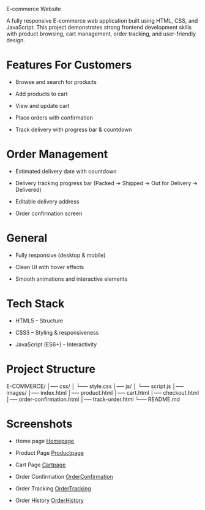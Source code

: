 E-commerce Website

A fully responsive E-commerce web application built using HTML, CSS, and JavaScript.
This project demonstrates strong frontend development skills with product browsing, cart management, order tracking, and user-friendly design.

# Features For Customers

- Browse and search for products

- Add products to cart

- View and update cart

- Place orders with confirmation

- Track delivery with progress bar & countdown

# Order Management

- Estimated delivery date with countdown

- Delivery tracking progress bar (Packed → Shipped → Out for Delivery → Delivered)

- Editable delivery address

- Order confirmation screen

# General

- Fully responsive (desktop & mobile)

- Clean UI with hover effects

- Smooth animations and interactive elements

# Tech Stack

- HTML5 – Structure

- CSS3 – Styling & responsiveness

- JavaScript (ES6+) – Interactivity

# Project Structure

E-COMMERCE/
│── css/
│   └── style.css
│── js/
│   └── script.js
│── images/
│── index.html
│── product.html
│── cart.html
│── checkout.html
│── order-confirmation.html
│── track-order.html
└── README.md

# Screenshots

- Home page
[Homepage](images/Homepage.png)

- Product Page
 [Productpage](images/Productpage.png)

- Cart Page
[Cartpage](images/Cartpage.png)

- Order Confirmation
 [OrderConfirmation](images/OrderConfirmation.png)

- Order Tracking
 [OrderTracking](images/OrderTracking.png)

- Order History
 [OrderHistory](images/OrderHistory.png)